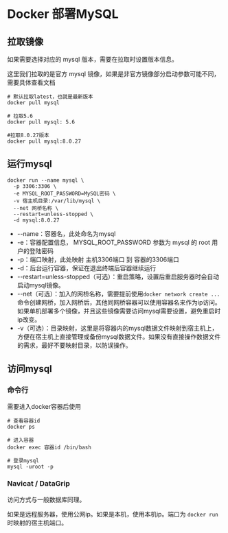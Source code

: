 # Docker 部署MySQL

## 拉取镜像

如果需要选择对应的 mysql 版本，需要在拉取时设置版本信息。

这里我们拉取的是官方 mysql 镜像，如果是非官方镜像部分启动参数可能不同，需要具体查看文档

```shell [bash]
# 默认拉取latest，也就是最新版本
docker pull mysql

# 拉取5.6
docker pull mysql: 5.6

#拉取8.0.27版本
docker pull mysql:8.0.27
```

## 运行mysql

```shell {2-3,6-7} [bash]
docker run --name mysql \
  -p 3306:3306 \
  -e MYSQL_ROOT_PASSWORD=MySQL密码 \
  -v 宿主机目录:/var/lib/mysql \
  --net 网桥名称 \
  --restart=unless-stopped \
  -d mysql:8.0.27
```

* --name：容器名，此处命名为mysql
* -e：容器配置信息， MYSQL_ROOT_PASSWORD 参数为 mysql 的 root 用户的登陆密码
* -p：端口映射，此处映射 主机3306端口 到 容器的3306端口
* -d：后台运行容器，保证在退出终端后容器继续运行
* --restart=unless-stopped（可选）：重启策略，设置后重启服务器时会自动启动mysql镜像。
* --net（可选）：加入的网桥名称，需要提前使用`docker network create ...`命令创建网桥，加入网桥后，其他同网桥容器可以使用容器名来作为ip访问。如果单机部署多个镜像，并且这些镜像需要访问mysql需要设置，避免重启时ip改变。
* -v（可选）：目录映射，这里是将容器内的mysql数据文件映射到宿主机上，方便在宿主机上直接管理或备份mysql数据文件。如果没有直接操作数据文件的需求，最好不要映射目录，以防误操作。

## 访问mysql

### 命令行

需要进入docker容器后使用

```shell [bash]
# 查看容器id
docker ps

# 进入容器
docker exec 容器id /bin/bash

# 登录mysql
mysql -uroot -p
```

### Navicat / DataGrip

访问方式与一般数据库同理。

如果是远程服务器，使用公网ip。如果是本机，使用本机ip。端口为 `docker run` 时映射的宿主机端口。
